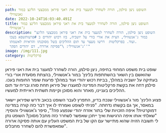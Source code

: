 ```yaml
---
path: השופט ניצן סילמן, הורה לשחרר למעצר בית את ראני פיראן ממבצעי הלינצ במור
  גאנשווילי
date: 2022-10-24T16:03:40.491Z
title: השופט ניצן סילמן, הורה לשחרר למעצר בית את ראני פיראן ממבצעי הלינצ במור
  ג'אנשווילי
description: "השופט ניצן סילמן, הורה לשחרר למעצר בית את ראני פיראן ממבצעי הלינצ
  במור ג'אנשווילי, הצית את אורי בורי על יושביה, בזז רכוש יהודים ב #פרעותשפא בעכו
  ועוד. בפרקליטות  דרשו מעצר עד תום ההליכים בשל מסוכנתו והראיות לאשמתו.
  ג'אנשווילי: \"פסיקה ארורה, דם יהודים הפקר''"
image: /img/111.jpg
category: פרקליטות
---
```

שופט בית משפט המחוזי בחיפה, ניצן סילמן, הורה לשחרר למעצר בית את ראני פיראן שהואשם בין השאר בהשתתפות בלינץ' במור ג'אנשווילי, בהצתת מסעדת אורי בורי בעתיקה על יושביה במהלך, בביזת רכוש יהודי ועוד במהלך פרעות שומר החומות בעכו. סילמן דחה את בקשת פרקליטות המדינה למעצרו של פיראן תחת סורג ובריח עד תום ההליכים בעניינו, מאחר והוא מסוכן וקיימת תשתית ראייתית למעשיו.


פצוע הלינץ' מור ג'אנשווילי שנכח בדיון, התפרץ לעבר השופט בכאב ודרש שפיראן יישאר במאסר, אך גם בקשתו נדחתה. "פניתי לשופט ואמרתי לו איך דבר כזה קורה במדינה דמוקרטית? איפה הזכויות שלי בתור אזרח יהודי שנפצע פה?", סיפר ג'אנשווילי והוסיף: "שאלתי אותו איפה הרגישות ואיך ייתכן שאפשר לשחרר כזה מחבל מסוכן? השופט נתן לי תשובה הזויה שהוא מתיישר עם הקו של בית המשפט העליון עם אותה פסיקה ארורה שמאפשרת להם לשחרר מחבלים".




